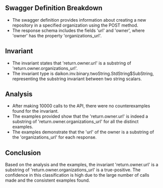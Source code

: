 ## Swagger Definition Breakdown
- The swagger definition provides information about creating a new repository in a specified organization using the POST method.
- The response schema includes the fields 'url' and 'owner', where 'owner' has the property 'organizations_url'.

## Invariant
- The invariant states that 'return.owner.url' is a substring of 'return.owner.organizations_url'.
- The invariant type is daikon.inv.binary.twoString.StdString$SubString, representing the substring invariant between two string scalars.

## Analysis
- After making 10000 calls to the API, there were no counterexamples found for the invariant.
- The examples provided show that the 'return.owner.url' is indeed a substring of 'return.owner.organizations_url' for all the distinct examples.
- The examples demonstrate that the 'url' of the owner is a substring of the 'organizations_url' for each response.

## Conclusion
Based on the analysis and the examples, the invariant 'return.owner.url' is a substring of 'return.owner.organizations_url' is a true-positive. The confidence in this classification is high due to the large number of calls made and the consistent examples found.
